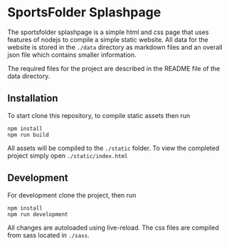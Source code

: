 # SportsFolder Splashpage

The sportsfolder splashpage is a simple html and css page that uses 
features of nodejs to compile a simple static website. All data 
for the website is stored in the `./data` directory as markdown files
and an overall json file which contains smaller information. 

The required files for the project are described in the README file of
the data directory.


## Installation

To start clone this repository, to compile static assets then run 

```
npm install
npm run build
```

All assets will be compiled to the `./static` folder. To view the 
completed project simply open `./static/index.html`


## Development

For development clone the project, then run

```
npm install
npm run development
```

All changes are autoloaded using live-reload. The css files are compiled
from sass located in `./sass`.
